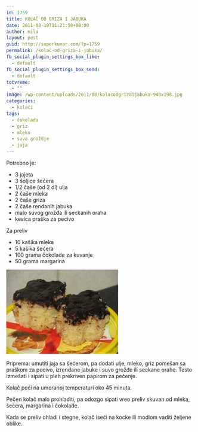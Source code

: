 ```yaml
---
id: 1759
title: KOLAČ OD GRIZA I JABUKA
date: 2011-08-19T11:21:58+00:00
author: mila
layout: post
guid: http://superkuvar.com/?p=1759
permalink: /kolač-od-griza-i-jabuka/
fb_social_plugin_settings_box_like:
  - default
fb_social_plugin_settings_box_send:
  - default
totvreme:
  - ""
image: /wp-content/uploads/2011/08/kolacodgrizaijabuka-940x198.jpg
categories:
  - kolači
tags:
  - čokolada
  - griz
  - mleko
  - suvo groždje
  - jaja
---
```

Potrebno je:

  * 3 jajeta
  * 3 šoljice šećera
  * 1/2 čaše (od 2 dl) ulja
  * 2 čaše mleka
  * 2 čaše griza
  * 2 čaše rendanih jabuka
  * malo suvog grožđa ili seckanih oraha
  * kesica praška za pecivo

Za preliv

  * 10 kašika mleka
  * 5 kašika šećera
  * 100 grama čokolade za kuvanje
  * 50 grama margarina

[<img class="alignnone size-medium wp-image-9363" src="/wp-content/uploads/2011/08/kolacodgrizaijabuka-300x225.jpg" alt="kolacodgrizaijabuka" width="300" height="225" />](/wp-content/uploads/2011/08/kolacodgrizaijabuka.jpg)

Priprema: umutiti jaja sa šećerom, pa dodati ulje, mleko, griz pomešan sa praškom za pecivo, izrendane jabuke i suvo grožđe ili seckane orahe. Testo izmešati i sipati u pleh prekriven papirom za pečenje.

Kolač peći na umeranoj temperaturi oko 45 minuta.

Pečen kolač malo prohladiti, pa odozgo sipati vreo preliv skuvan od mleka, šećera, margarina i čokolade.

Kada se preliv ohladi i stegne, kolač iseći na kocke ili modlom vaditi željene oblike.